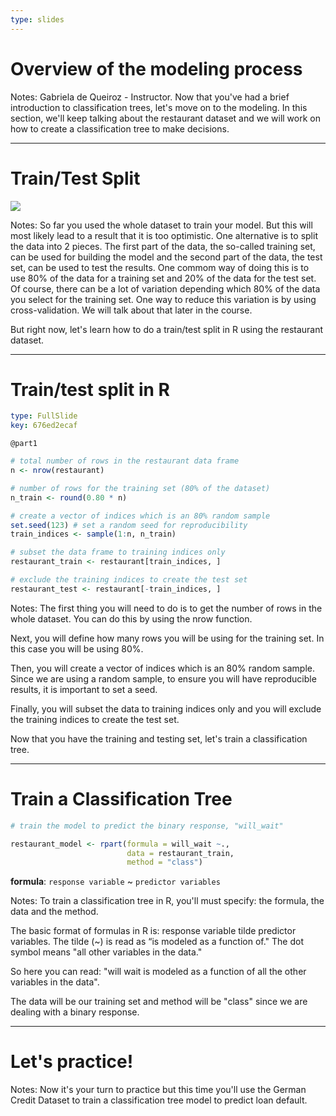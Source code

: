 ```yaml
---
type: slides
---
```


# Overview of the modeling process

Notes: Gabriela de Queiroz - Instructor. Now that you've had a brief introduction to classification trees, let's move on to the modeling. In this section, we'll keep talking about the restaurant dataset and we will work on how to create a classification tree to make decisions.

---

# Train/Test Split

![](http://s3.amazonaws.com/assets.datacamp.com/production/course_3022/datasets/train_test_split.png)

Notes: So far you used the whole dataset to train your model. But this will most likely lead to a result that it is too optimistic. 
One alternative is to split the data into 2 pieces. The first part of the data, the so-called training set, can be used for building the model and the second part of the data, the test set, can be used to test the results. 
One commom way of doing this is to use 80% of the data for a training set and 20% of the data for the test set. 
Of course, there can be a lot of variation depending which 80% of the data you select for the training set. One way to reduce this variation is by using cross-validation. We will talk about that later in the course.

But right now, let's learn how to do a train/test split in R using the restaurant dataset.

---

# Train/test split in R


```yaml
type: FullSlide
key: 676ed2ecaf
```


`@part1`


```r
# total number of rows in the restaurant data frame
n <- nrow(restaurant)
```
```r
# number of rows for the training set (80% of the dataset)
n_train <- round(0.80 * n) 
```
```r
# create a vector of indices which is an 80% random sample
set.seed(123) # set a random seed for reproducibility
train_indices <- sample(1:n, n_train)
```

```r
# subset the data frame to training indices only
restaurant_train <- restaurant[train_indices, ]  

# exclude the training indices to create the test set
restaurant_test <- restaurant[-train_indices, ]  
```
Notes: The first thing you will need to do is to get the number of rows in the whole dataset. You can do this by using the nrow function.

Next, you will define how many rows you will be using for the training set. In this case you will be using 80%.

Then, you will create a vector of indices which is an 80% random sample. Since we are using a random sample, to ensure you will have reproducible results, it is important to set a seed. 

Finally, you will subset the data to training indices only and you will exclude the training indices to create the test set.

Now that you have the training and testing set, let's train a classification tree.

---

# Train a Classification Tree

```r
# train the model to predict the binary response, "will_wait"

restaurant_model <- rpart(formula = will_wait ~.,  
                          data = restaurant_train, 
                          method = "class")
```

**formula**: `response variable` ~ `predictor variables`

Notes: To train a classification tree in R, you'll must specify: the formula, the data and the method. 

The basic format of formulas in R is: response variable tilde predictor variables. The tilde (~) is read as “is modeled as a function of." The dot symbol means "all other variables in the data." 

So here you can read: "will wait is modeled as a function of all the other variables in the data". 

The data will be our training set and method will be "class" since we are dealing with a binary response.

---

# Let's practice!

Notes: Now it's your turn to practice but this time you'll use the German Credit Dataset to train a classification tree model to predict loan default.

